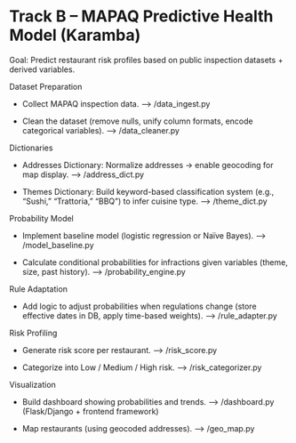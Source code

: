 # Track B – MAPAQ Predictive Health Model (Karamba)

Goal: Predict restaurant risk profiles based on public inspection datasets + derived variables.

Dataset Preparation

- Collect MAPAQ inspection data.
  --> /data_ingest.py

- Clean the dataset (remove nulls, unify column formats, encode categorical variables).
  --> /data_cleaner.py

Dictionaries

- Addresses Dictionary: Normalize addresses → enable geocoding for map display.
  --> /address_dict.py

- Themes Dictionary: Build keyword-based classification system (e.g., “Sushi,” “Trattoria,” “BBQ”) to infer cuisine type.
  --> /theme_dict.py

Probability Model

- Implement baseline model (logistic regression or Naïve Bayes).
  --> /model_baseline.py

- Calculate conditional probabilities for infractions given variables (theme, size, past history).
  --> /probability_engine.py

Rule Adaptation

- Add logic to adjust probabilities when regulations change (store effective dates in DB, apply time-based weights).
  --> /rule_adapter.py

Risk Profiling

- Generate risk score per restaurant.
  --> /risk_score.py

- Categorize into Low / Medium / High risk.
  --> /risk_categorizer.py

Visualization

- Build dashboard showing probabilities and trends.
  --> /dashboard.py (Flask/Django + frontend framework)

- Map restaurants (using geocoded addresses).
  --> /geo_map.py
